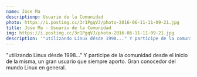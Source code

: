 ```yaml
---
name: Jose Ma
descriptionp: Usuario de la Comunidad
photo: https://i.postimg.cc/3r1PgqVJ/photo-2016-06-11-11-09-21.jpg
title: Jose Ma - Usuario de la Comunidad
img: https://i.postimg.cc/3r1PgqVJ/photo-2016-06-11-11-09-21.jpg
description: '"utilizando Linux désde 1998..." Y participe de la comunidad desde el inicio de la misma, un gran usuario que siempre aporto. Gran conocedor del mundo Linux en general.'
---
```


"utilizando Linux désde 1998..." Y participe de la comunidad desde el inicio de la misma, un gran usuario que siempre aporto. Gran conocedor del mundo Linux en general.
